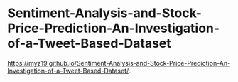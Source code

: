 # Sentiment-Analysis-and-Stock-Price-Prediction-An-Investigation-of-a-Tweet-Based-Dataset

https://myz19.github.io/Sentiment-Analysis-and-Stock-Price-Prediction-An-Investigation-of-a-Tweet-Based-Dataset/.

